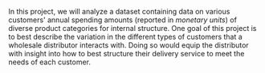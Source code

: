 In this project, we will analyze a dataset containing data on various customers' annual spending amounts (reported in *monetary units*) of diverse product categories for internal structure. 
One goal of this project is to best describe the variation in the different types of customers that a wholesale distributor interacts with. Doing so would equip the distributor with insight into how to
best structure their delivery service to meet the needs of each customer.
